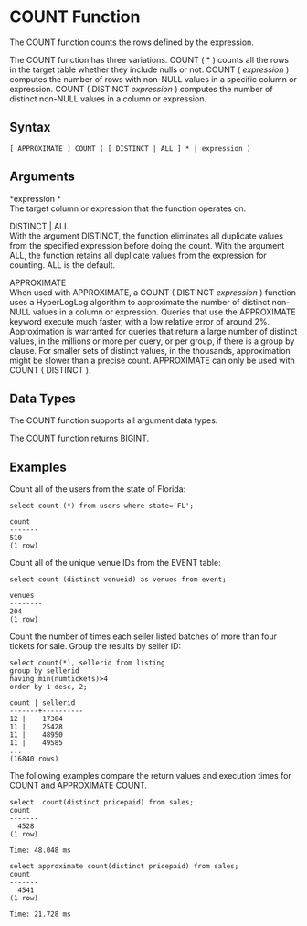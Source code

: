 # COUNT Function<a name="r_COUNT"></a>

 The COUNT function counts the rows defined by the expression\.

The COUNT function has three variations\. COUNT \( \* \) counts all the rows in the target table whether they include nulls or not\. COUNT \( *expression* \) computes the number of rows with non\-NULL values in a specific column or expression\. COUNT \( DISTINCT *expression* \) computes the number of distinct non\-NULL values in a column or expression\.

## Syntax<a name="r_COUNT-synopsis"></a>

```
[ APPROXIMATE ] COUNT ( [ DISTINCT | ALL ] * | expression )
```

## Arguments<a name="r_COUNT-arguments"></a>

 *expression *   
The target column or expression that the function operates on\.

DISTINCT | ALL  
With the argument DISTINCT, the function eliminates all duplicate values from the specified expression before doing the count\. With the argument ALL, the function retains all duplicate values from the expression for counting\. ALL is the default\.

APPROXIMATE  
When used with APPROXIMATE, a COUNT \( DISTINCT *expression* \) function uses a HyperLogLog algorithm to approximate the number of distinct non\-NULL values in a column or expression\. Queries that use the APPROXIMATE keyword execute much faster, with a low relative error of around 2%\. Approximation is warranted for queries that return a large number of distinct values, in the millions or more per query, or per group, if there is a group by clause\. For smaller sets of distinct values, in the thousands, approximation might be slower than a precise count\. APPROXIMATE can only be used with COUNT \( DISTINCT \)\.

## Data Types<a name="c_Supported_data_types_count"></a>

The COUNT function supports all argument data types\.

The COUNT function returns BIGINT\.

## Examples<a name="r_COUNT-examples"></a>

Count all of the users from the state of Florida:

```
select count (*) from users where state='FL';

count
-------
510
(1 row)
```

Count all of the unique venue IDs from the EVENT table:

```
select count (distinct venueid) as venues from event;

venues
--------
204
(1 row)
```

Count the number of times each seller listed batches of more than four tickets for sale\. Group the results by seller ID:

```
select count(*), sellerid from listing 
group by sellerid
having min(numtickets)>4
order by 1 desc, 2;

count | sellerid
-------+----------
12 |    17304
11 |    25428
11 |    48950
11 |    49585
...
(16840 rows)
```

The following examples compare the return values and execution times for COUNT and APPROXIMATE COUNT\. 

```
select  count(distinct pricepaid) from sales;
count
-------
  4528
(1 row)

Time: 48.048 ms

select approximate count(distinct pricepaid) from sales;
count
-------
  4541
(1 row)

Time: 21.728 ms
```